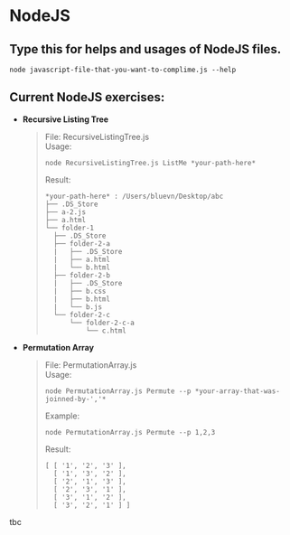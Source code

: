 # NodeJS
## Type this for helps and usages of NodeJS files. 
```
node javascript-file-that-you-want-to-complime.js --help
```
## Current NodeJS exercises:
* **Recursive Listing Tree**  
    > File: RecursiveListingTree.js  
    > Usage:  
    >```
    >node RecursiveListingTree.js ListMe *your-path-here*
    >```  
    > Result:
    >```
    >*your-path-here* : /Users/bluevn/Desktop/abc
    >├── .DS_Store
    >├── a-2.js
    >├── a.html
    >└── folder-1
    >   ├── .DS_Store
    >   ├── folder-2-a
    >   |   ├── .DS_Store
    >   |   ├── a.html
    >   |   └── b.html
    >   ├── folder-2-b
    >   |   ├── .DS_Store
    >   |   ├── b.css
    >   |   ├── b.html
    >   |   └── b.js
    >   └── folder-2-c
    >       └── folder-2-c-a
    >           └── c.html
    >```
    
* **Permutation Array**  
    > File: PermutationArray.js    
    > Usage:  
    >```
    >node PermutationArray.js Permute --p *your-array-that-was-joinned-by-','*
    >```  
    > Example:  
    >```
    >node PermutationArray.js Permute --p 1,2,3
    >```
    > Result:  
    >```
    > [ [ '1', '2', '3' ],
    >   [ '1', '3', '2' ],
    >   [ '2', '1', '3' ],
    >   [ '2', '3', '1' ],
    >   [ '3', '1', '2' ],
    >   [ '3', '2', '1' ] ]
    >```

tbc
